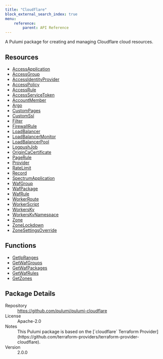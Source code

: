 ```yaml
---
title: "Cloudflare"
block_external_search_index: true
menu:
    reference:
        parent: API Reference
---
```


<!-- WARNING: this file was generated by Pulumi Docs Generator. -->
<!-- Do not edit by hand unless you're certain you know what you are doing! -->

A Pulumi package for creating and managing Cloudflare cloud resources.

<h2 id="resources">Resources</h2>
<ul class="api">
    <li><a href="accessapplication" title="AccessApplication"><span class="symbol resource"></span>AccessApplication</a></li>
    <li><a href="accessgroup" title="AccessGroup"><span class="symbol resource"></span>AccessGroup</a></li>
    <li><a href="accessidentityprovider" title="AccessIdentityProvider"><span class="symbol resource"></span>AccessIdentityProvider</a></li>
    <li><a href="accesspolicy" title="AccessPolicy"><span class="symbol resource"></span>AccessPolicy</a></li>
    <li><a href="accessrule" title="AccessRule"><span class="symbol resource"></span>AccessRule</a></li>
    <li><a href="accessservicetoken" title="AccessServiceToken"><span class="symbol resource"></span>AccessServiceToken</a></li>
    <li><a href="accountmember" title="AccountMember"><span class="symbol resource"></span>AccountMember</a></li>
    <li><a href="argo" title="Argo"><span class="symbol resource"></span>Argo</a></li>
    <li><a href="custompages" title="CustomPages"><span class="symbol resource"></span>CustomPages</a></li>
    <li><a href="customssl" title="CustomSsl"><span class="symbol resource"></span>CustomSsl</a></li>
    <li><a href="filter" title="Filter"><span class="symbol resource"></span>Filter</a></li>
    <li><a href="firewallrule" title="FirewallRule"><span class="symbol resource"></span>FirewallRule</a></li>
    <li><a href="loadbalancer" title="LoadBalancer"><span class="symbol resource"></span>LoadBalancer</a></li>
    <li><a href="loadbalancermonitor" title="LoadBalancerMonitor"><span class="symbol resource"></span>LoadBalancerMonitor</a></li>
    <li><a href="loadbalancerpool" title="LoadBalancerPool"><span class="symbol resource"></span>LoadBalancerPool</a></li>
    <li><a href="logpushjob" title="LogpushJob"><span class="symbol resource"></span>LogpushJob</a></li>
    <li><a href="origincacertificate" title="OriginCaCertificate"><span class="symbol resource"></span>OriginCaCertificate</a></li>
    <li><a href="pagerule" title="PageRule"><span class="symbol resource"></span>PageRule</a></li>
    <li><a href="provider" title="Provider"><span class="symbol resource"></span>Provider</a></li>
    <li><a href="ratelimit" title="RateLimit"><span class="symbol resource"></span>RateLimit</a></li>
    <li><a href="record" title="Record"><span class="symbol resource"></span>Record</a></li>
    <li><a href="spectrumapplication" title="SpectrumApplication"><span class="symbol resource"></span>SpectrumApplication</a></li>
    <li><a href="wafgroup" title="WafGroup"><span class="symbol resource"></span>WafGroup</a></li>
    <li><a href="wafpackage" title="WafPackage"><span class="symbol resource"></span>WafPackage</a></li>
    <li><a href="wafrule" title="WafRule"><span class="symbol resource"></span>WafRule</a></li>
    <li><a href="workerroute" title="WorkerRoute"><span class="symbol resource"></span>WorkerRoute</a></li>
    <li><a href="workerscript" title="WorkerScript"><span class="symbol resource"></span>WorkerScript</a></li>
    <li><a href="workerskv" title="WorkersKv"><span class="symbol resource"></span>WorkersKv</a></li>
    <li><a href="workerskvnamespace" title="WorkersKvNamespace"><span class="symbol resource"></span>WorkersKvNamespace</a></li>
    <li><a href="zone" title="Zone"><span class="symbol resource"></span>Zone</a></li>
    <li><a href="zonelockdown" title="ZoneLockdown"><span class="symbol resource"></span>ZoneLockdown</a></li>
    <li><a href="zonesettingsoverride" title="ZoneSettingsOverride"><span class="symbol resource"></span>ZoneSettingsOverride</a></li>
</ul>

<h2 id="functions">Functions</h2>
<ul class="api">
    <li><a href="getipranges" title="GetIpRanges"><span class="symbol function"></span>GetIpRanges</a></li>
    <li><a href="getwafgroups" title="GetWafGroups"><span class="symbol function"></span>GetWafGroups</a></li>
    <li><a href="getwafpackages" title="GetWafPackages"><span class="symbol function"></span>GetWafPackages</a></li>
    <li><a href="getwafrules" title="GetWafRules"><span class="symbol function"></span>GetWafRules</a></li>
    <li><a href="getzones" title="GetZones"><span class="symbol function"></span>GetZones</a></li>
</ul>

<h2 id="package-details">Package Details</h2>
<dl class="package-details">
	<dt>Repository</dt>
	<dd><a href="https://github.com/pulumi/pulumi-cloudflare">https://github.com/pulumi/pulumi-cloudflare</a></dd>
	<dt>License</dt>
	<dd>Apache-2.0</dd>
    <dt>Notes</dt>
	<dd>This Pulumi package is based on the [`cloudflare` Terraform Provider](https://github.com/terraform-providers/terraform-provider-cloudflare).</dd>
	<dt>Version</dt>
	<dd>2.0.0</dd>
</dl>

